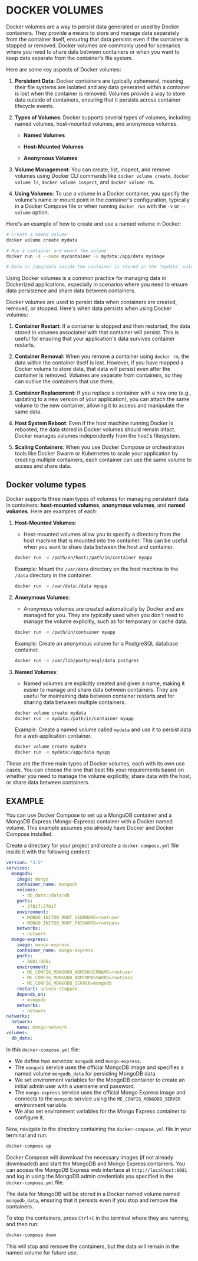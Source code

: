 # DOCKER VOLUMES

Docker volumes are a way to persist data generated or used by Docker containers. They provide a means to store and manage data separately from the container itself, ensuring that data persists even if the container is stopped or removed. Docker volumes are commonly used for scenarios where you need to share data between containers or when you want to keep data separate from the container's file system.

Here are some key aspects of Docker volumes:

1. **Persistent Data**: Docker containers are typically ephemeral, meaning their file systems are isolated and any data generated within a container is lost when the container is removed. Volumes provide a way to store data outside of containers, ensuring that it persists across container lifecycle events.

2. **Types of Volumes**: Docker supports several types of volumes, including named volumes, host-mounted volumes, and anonymous volumes.

   - **Named Volumes**

   - **Host-Mounted Volumes**

   - **Anonymous Volumes**

3. **Volume Management**: You can create, list, inspect, and remove volumes using Docker CLI commands like `docker volume create`, `docker volume ls`, `docker volume inspect`, and `docker volume rm`.

4. **Using Volumes**: To use a volume in a Docker container, you specify the volume's name or mount point in the container's configuration, typically in a Docker Compose file or when running `docker run` with the `-v` or `--volume` option.

Here's an example of how to create and use a named volume in Docker:

```bash
# Create a named volume
docker volume create mydata

# Run a container and mount the volume
docker run -d --name mycontainer -v mydata:/app/data myimage

# Data in /app/data inside the container is stored in the 'mydata' volume
```

Using Docker volumes is a common practice for managing data in Dockerized applications, especially in scenarios where you need to ensure data persistence and share data between containers.

Docker volumes are used to persist data when containers are created, removed, or stopped. Here's when data persists when using Docker volumes:

1. **Container Restart**: If a container is stopped and then restarted, the data stored in volumes associated with that container will persist. This is useful for ensuring that your application's data survives container restarts.

2. **Container Removal**: When you remove a container using `docker rm`, the data within the container itself is lost. However, if you have mapped a Docker volume to store data, that data will persist even after the container is removed. Volumes are separate from containers, so they can outlive the containers that use them.

3. **Container Replacement**: If you replace a container with a new one (e.g., updating to a new version of your application), you can attach the same volume to the new container, allowing it to access and manipulate the same data.

4. **Host System Reboot**: Even if the host machine running Docker is rebooted, the data stored in Docker volumes should remain intact. Docker manages volumes independently from the host's filesystem.

5. **Scaling Containers**: When you use Docker Compose or orchestration tools like Docker Swarm or Kubernetes to scale your application by creating multiple containers, each container can use the same volume to access and share data.


## Docker volume types

Docker supports three main types of volumes for managing persistent data in containers: **host-mounted volumes**, **anonymous volumes**, and **named volumes**. Here are examples of each:

1. **Host-Mounted Volumes**:
   - Host-mounted volumes allow you to specify a directory from the host machine that is mounted into the container. This can be useful when you want to share data between the host and container.

   ```bash
   docker run -v /path/on/host:/path/in/container myapp
   ```

   Example: Mount the `/var/data` directory on the host machine to the `/data` directory in the container.

   ```bash
   docker run -v /var/data:/data myapp
   ```

2. **Anonymous Volumes**:
   - Anonymous volumes are created automatically by Docker and are managed for you. They are typically used when you don't need to manage the volume explicitly, such as for temporary or cache data.

   ```bash
   docker run -v /path/in/container myapp
   ```

   Example: Create an anonymous volume for a PostgreSQL database container.

   ```bash
   docker run -v /var/lib/postgresql/data postgres
   ```

3. **Named Volumes**:
   - Named volumes are explicitly created and given a name, making it easier to manage and share data between containers. They are useful for maintaining data between container restarts and for sharing data between multiple containers.

   ```bash
   docker volume create mydata
   docker run -v mydata:/path/in/container myapp
   ```

   Example: Create a named volume called `mydata` and use it to persist data for a web application container.

   ```bash
   docker volume create mydata
   docker run -v mydata:/app/data myapp
   ```

These are the three main types of Docker volumes, each with its own use cases. You can choose the one that best fits your requirements based on whether you need to manage the volume explicitly, share data with the host, or share data between containers.


## EXAMPLE

You can use Docker Compose to set up a MongoDB container and a MongoDB Express (Mongo-Express) container with a Docker named volume. This example assumes you already have Docker and Docker Compose installed.

Create a directory for your project and create a `docker-compose.yml` file inside it with the following content:

```yaml
version: "3.5"
services:
  mongodb:
    image: mongo
    container_name: mongodb
    volumes:
      - db_data:/data/db
    ports:
      - 27017:27017
    environment:
      - MONGO_INITDB_ROOT_USERNAME=rootuser
      - MONGO_INITDB_ROOT_PASSWORD=rootpass
    networks:
      - network
  mongo-express:
    image: mongo-express
    container_name: mongo-express
    ports:
      - 8081:8081
    environment:
      - ME_CONFIG_MONGODB_ADMINUSERNAME=rootuser
      - ME_CONFIG_MONGODB_ADMINPASSWORD=rootpass
      - ME_CONFIG_MONGODB_SERVER=mongodb
    restart: unless-stopped
    depends_on:
      - mongodb
    networks:
      - network
networks:
  network:
    name: mongo-network
volumes:
  db_data:


```

In this `docker-compose.yml` file:

- We define two services: `mongodb` and `mongo-express`.
- The `mongodb` service uses the official MongoDB image and specifies a named volume `mongodb_data` for persisting MongoDB data.
- We set environment variables for the MongoDB container to create an initial admin user with a username and password.
- The `mongo-express` service uses the official Mongo Express image and connects to the `mongodb` service using the `ME_CONFIG_MONGODB_SERVER` environment variable.
- We also set environment variables for the Mongo Express container to configure it.

Now, navigate to the directory containing the `docker-compose.yml` file in your terminal and run:

```bash
docker-compose up
```

Docker Compose will download the necessary images (if not already downloaded) and start the MongoDB and Mongo Express containers. You can access the MongoDB Express web interface at `http://localhost:8081` and log in using the MongoDB admin credentials you specified in the `docker-compose.yml` file.

The data for MongoDB will be stored in a Docker named volume named `mongodb_data`, ensuring that it persists even if you stop and remove the containers.

To stop the containers, press `Ctrl+C` in the terminal where they are running, and then run:

```bash
docker-compose down
```

This will stop and remove the containers, but the data will remain in the named volume for future use.
